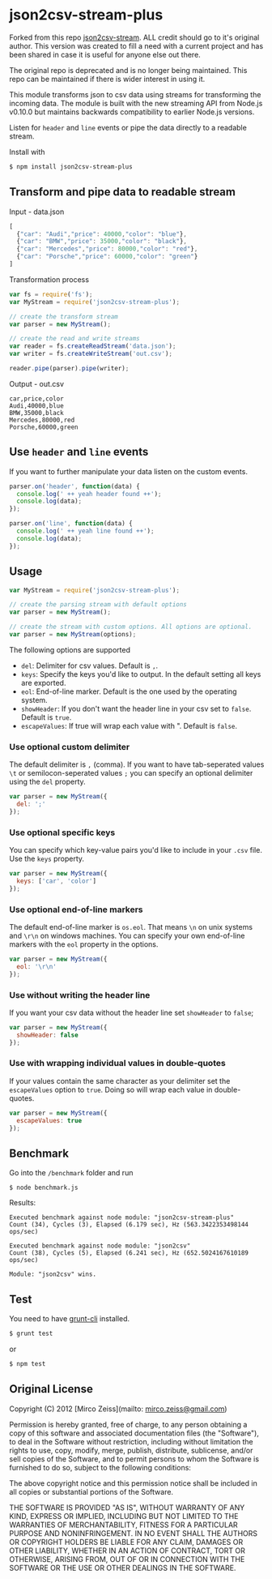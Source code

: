 # json2csv-stream-plus

Forked from this repo [json2csv-stream](https://github.com/zemirco/json2csv-stream).  ALL credit should go to it's original author.  This version was created to fill a need with a current project and has been shared in case it is useful for anyone else out there.

The original repo is deprecated and is no longer being maintained.  This repo can be maintained if there is wider interest in using it.

This module transforms json to csv data using streams for transforming the incoming data. The module is built with the new streaming API from Node.js v0.10.0 but maintains backwards compatibility to earlier Node.js versions.

Listen for `header` and `line` events or pipe the data directly to a readable stream.

Install with

```bash
$ npm install json2csv-stream-plus
```

## Transform and pipe data to readable stream

Input - data.json
```javascript
[
  {"car": "Audi","price": 40000,"color": "blue"},
  {"car": "BMW","price": 35000,"color": "black"},
  {"car": "Mercedes","price": 80000,"color": "red"},
  {"car": "Porsche","price": 60000,"color": "green"}
]
```

Transformation process
```javascript
var fs = require('fs');
var MyStream = require('json2csv-stream-plus');

// create the transform stream
var parser = new MyStream();

// create the read and write streams
var reader = fs.createReadStream('data.json');
var writer = fs.createWriteStream('out.csv');

reader.pipe(parser).pipe(writer);
```

Output - out.csv
```
car,price,color
Audi,40000,blue
BMW,35000,black
Mercedes,80000,red
Porsche,60000,green
```

## Use `header` and `line` events

If you want to further manipulate your data listen on the custom events.

```javascript
parser.on('header', function(data) {
  console.log(' ++ yeah header found ++');
  console.log(data);
});

parser.on('line', function(data) {
  console.log(' ++ yeah line found ++');
  console.log(data);
});
```

## Usage

```javascript
var MyStream = require('json2csv-stream-plus');

// create the parsing stream with default options
var parser = new MyStream();

// create the stream with custom options. All options are optional.
var parser = new MyStream(options);
```

The following options are supported

 - `del`: Delimiter for csv values. Default is `,`.
 - `keys`: Specify the keys you'd like to output. In the default setting all keys are exported.
 - `eol`: End-of-line marker. Default is the one used by the operating system.
 - `showHeader`: If you don't want the header line in your csv set to `false`. Default is `true`.
 - `escapeValues`: If true will wrap each value with \". Default is `false`.

### Use optional custom delimiter

The default delimiter is `,` (comma). If you want to have tab-seperated values `\t` or
semilocon-seperated values `;` you can specify an optional delimiter using the `del` property.

```javascript
var parser = new MyStream({
  del: ';'
});
```

### Use optional specific keys

You can specify which key-value pairs you'd like to include in your `.csv` file. Use the `keys` property.

```javascript
var parser = new MyStream({
  keys: ['car', 'color']
});
```

### Use optional end-of-line markers

The default end-of-line marker is `os.eol`. That means `\n` on unix systems and `\r\n` on windows machines.
You can specify your own end-of-line markers with the `eol` property in the options.

```javascript
var parser = new MyStream({
  eol: '\r\n'
});
```

### Use without writing the header line

If you want your csv data without the header line set `showHeader` to `false`;

```javascript
var parser = new MyStream({
  showHeader: false
});
```

### Use with wrapping individual values in double-quotes

If your values contain the same character as your delimiter set the `escapeValues` option to `true`.
Doing so will wrap each value in double-quotes.

```javascript
var parser = new MyStream({
  escapeValues: true
});
```

## Benchmark

Go into the `/benchmark` folder and run

```
$ node benchmark.js
```

Results:

```
Executed benchmark against node module: "json2csv-stream-plus"
Count (34), Cycles (3), Elapsed (6.179 sec), Hz (563.3422353498144 ops/sec)

Executed benchmark against node module: "json2csv"
Count (38), Cycles (5), Elapsed (6.241 sec), Hz (652.5024167610189 ops/sec)

Module: "json2csv" wins.
```

## Test

You need to have [grunt-cli](http://gruntjs.com/) installed.

```bash
$ grunt test
```

or

```bash
$ npm test
```

## Original License

Copyright (C) 2012 [Mirco Zeiss](mailto: mirco.zeiss@gmail.com)

Permission is hereby granted, free of charge, to any person obtaining a copy of this software and associated documentation files (the "Software"), to deal in the Software without restriction, including without limitation the rights to use, copy, modify, merge, publish, distribute, sublicense, and/or sell copies of the Software, and to permit persons to whom the Software is furnished to do so, subject to the following conditions:

The above copyright notice and this permission notice shall be included in all copies or substantial portions of the Software.

THE SOFTWARE IS PROVIDED "AS IS", WITHOUT WARRANTY OF ANY KIND, EXPRESS OR IMPLIED, INCLUDING BUT NOT LIMITED TO THE WARRANTIES OF MERCHANTABILITY, FITNESS FOR A PARTICULAR PURPOSE AND NONINFRINGEMENT. IN NO EVENT SHALL THE AUTHORS OR COPYRIGHT HOLDERS BE LIABLE FOR ANY CLAIM, DAMAGES OR OTHER LIABILITY, WHETHER IN AN ACTION OF CONTRACT, TORT OR OTHERWISE, ARISING FROM, OUT OF OR IN CONNECTION WITH THE SOFTWARE OR THE USE OR OTHER DEALINGS IN THE SOFTWARE.
